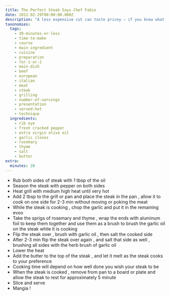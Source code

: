```yaml
---
title: The Perfect Steak Says Chef Fabio
date: 2012-02-29T00:00:00.000Z
description: "A less expensive cut can taste pricey — if you know what to look for, chef fabio says. . \r\n\r\ntips: \r\n1. the right cooking technique will improve any piece of meat -- leaner meats are best for roasting or grilling, fattier meat are good for braising and broiling. \r\n2. marbling determines how juicy your steak will be. \r\n3. always let the steak reach room temperature before cooking. \r\nsearing 101: sear at a high heat immediately to crisp the outside of the steak. turn the heat lower once the second side has seared to maintain the melt-in-your mouth pink on the inside. \r\nusing a fresh herb brush to brush oil on to the steak will infuse the steak with amazing fresh flavors."
taxonomies:
  tags:
    - 30-minutes-or-less
    - time-to-make
    - course
    - main-ingredient
    - cuisine
    - preparation
    - for-1-or-2
    - main-dish
    - beef
    - european
    - italian
    - meat
    - steak
    - grilling
    - number-of-servings
    - presentation
    - served-hot
    - technique
  ingredients:
    - rib eye
    - fresh cracked pepper
    - extra virgin olive oil
    - garlic cloves
    - rosemary
    - thyme
    - salt
    - butter
extra:
  minutes: 20
---
```

 - Rub both sides of steak with 1 tbsp of the oil
 - Season the steak with pepper on both sides
 - Heat grill with medium high heat until very hot
 - Add 2 tbsp to the grill or pan and place the steak in the pan , allow it to cook on one side for 2-3 min without moving or poking the meat
 - While the steak is cooking , chop the garlic and put it in the remaining evoo
 - Take the sprigs of rosemary and thyme , wrap the ends with aluminum foil to keep them together and use them as a brush to brush the garlic oil on the steak while it is cooking
 - Flip the steak over , brush with garlic oil , then salt the cooked side
 - After 2-3 min flip the steak over again , and salt that side as well , brushing all sides with the herb brush of garlic oil
 - Lower the heat
 - Add the butter to the top of the steak , and let it melt as the steak cooks to your preference
 - Cooking time will depend on how well done you wish your steak to be
 - When the steak is cooked , remove from pan to a board or plate and allow the steak to rest for approximately 5 minute
 - Slice and serve
 - Mangia !
